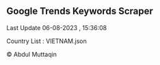 

## Google Trends Keywords Scraper 
 
Last Update 06-08-2023 , 15:36:08

Country List :
VIETNAM.json



© Abdul Muttaqin 
